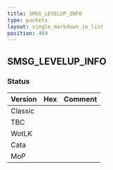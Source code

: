 ```yaml
---
title: SMSG_LEVELUP_INFO
type: packets
layout: single_markdown_in_list
position: 469
---
```


## SMSG_LEVELUP_INFO

### Status

Version | Hex | Comment
---------- | ---------- | ---------- 
Classic |  |  
TBC |  |  
WotLK |  |  
Cata |  |  
MoP |  |  